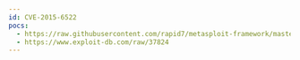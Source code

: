 ```yaml
---
id: CVE-2015-6522
pocs:
  - https://raw.githubusercontent.com/rapid7/metasploit-framework/master/modules/auxiliary/admin/http/wp_symposium_sql_injection.rb
  - https://www.exploit-db.com/raw/37824
---
```

